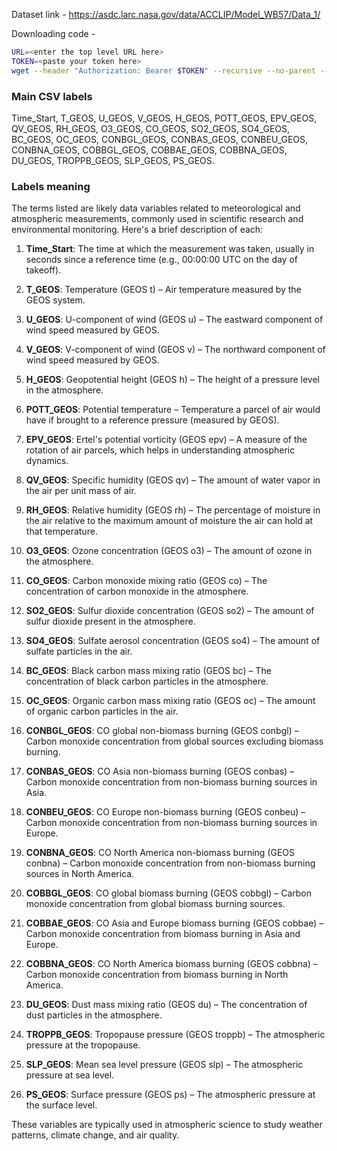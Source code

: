 
Dataset link - https://asdc.larc.nasa.gov/data/ACCLIP/Model_WB57/Data_1/

Downloading code - 
```bash
URL=<enter the top level URL here> 
TOKEN=<paste your token here>
wget --header "Authorization: Bearer $TOKEN" --recursive --no-parent --reject "index.html*" --execute robots=off $URL
```

### Main CSV labels
Time_Start, T_GEOS, U_GEOS, V_GEOS, H_GEOS, POTT_GEOS, EPV_GEOS, QV_GEOS, RH_GEOS, O3_GEOS, CO_GEOS, SO2_GEOS, SO4_GEOS, BC_GEOS, OC_GEOS, CONBGL_GEOS, CONBAS_GEOS, CONBEU_GEOS, CONBNA_GEOS, COBBGL_GEOS, COBBAE_GEOS, COBBNA_GEOS, DU_GEOS, TROPPB_GEOS, SLP_GEOS, PS_GEOS.

### Labels meaning
The terms listed are likely data variables related to meteorological and atmospheric measurements, commonly used in scientific research and environmental monitoring. Here's a brief description of each:

1. **Time_Start**: The time at which the measurement was taken, usually in seconds since a reference time (e.g., 00:00:00 UTC on the day of takeoff).

2. **T_GEOS**: Temperature (GEOS t) – Air temperature measured by the GEOS system.

3. **U_GEOS**: U-component of wind (GEOS u) – The eastward component of wind speed measured by GEOS.

4. **V_GEOS**: V-component of wind (GEOS v) – The northward component of wind speed measured by GEOS.

5. **H_GEOS**: Geopotential height (GEOS h) – The height of a pressure level in the atmosphere.

6. **POTT_GEOS**: Potential temperature – Temperature a parcel of air would have if brought to a reference pressure (measured by GEOS).

7. **EPV_GEOS**: Ertel's potential vorticity (GEOS epv) – A measure of the rotation of air parcels, which helps in understanding atmospheric dynamics.

8. **QV_GEOS**: Specific humidity (GEOS qv) – The amount of water vapor in the air per unit mass of air.

9. **RH_GEOS**: Relative humidity (GEOS rh) – The percentage of moisture in the air relative to the maximum amount of moisture the air can hold at that temperature.

10. **O3_GEOS**: Ozone concentration (GEOS o3) – The amount of ozone in the atmosphere.

11. **CO_GEOS**: Carbon monoxide mixing ratio (GEOS co) – The concentration of carbon monoxide in the atmosphere.

12. **SO2_GEOS**: Sulfur dioxide concentration (GEOS so2) – The amount of sulfur dioxide present in the atmosphere.

13. **SO4_GEOS**: Sulfate aerosol concentration (GEOS so4) – The amount of sulfate particles in the air.

14. **BC_GEOS**: Black carbon mass mixing ratio (GEOS bc) – The concentration of black carbon particles in the atmosphere.

15. **OC_GEOS**: Organic carbon mass mixing ratio (GEOS oc) – The amount of organic carbon particles in the air.

16. **CONBGL_GEOS**: CO global non-biomass burning (GEOS conbgl) – Carbon monoxide concentration from global sources excluding biomass burning.

17. **CONBAS_GEOS**: CO Asia non-biomass burning (GEOS conbas) – Carbon monoxide concentration from non-biomass burning sources in Asia.

18. **CONBEU_GEOS**: CO Europe non-biomass burning (GEOS conbeu) – Carbon monoxide concentration from non-biomass burning sources in Europe.

19. **CONBNA_GEOS**: CO North America non-biomass burning (GEOS conbna) – Carbon monoxide concentration from non-biomass burning sources in North America.

20. **COBBGL_GEOS**: CO global biomass burning (GEOS cobbgl) – Carbon monoxide concentration from global biomass burning sources.

21. **COBBAE_GEOS**: CO Asia and Europe biomass burning (GEOS cobbae) – Carbon monoxide concentration from biomass burning in Asia and Europe.

22. **COBBNA_GEOS**: CO North America biomass burning (GEOS cobbna) – Carbon monoxide concentration from biomass burning in North America.

23. **DU_GEOS**: Dust mass mixing ratio (GEOS du) – The concentration of dust particles in the atmosphere.

24. **TROPPB_GEOS**: Tropopause pressure (GEOS troppb) – The atmospheric pressure at the tropopause.

25. **SLP_GEOS**: Mean sea level pressure (GEOS slp) – The atmospheric pressure at sea level.

26. **PS_GEOS**: Surface pressure (GEOS ps) – The atmospheric pressure at the surface level.

These variables are typically used in atmospheric science to study weather patterns, climate change, and air quality.